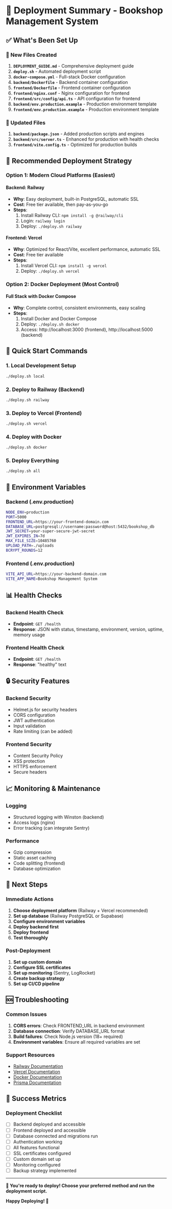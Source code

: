 # 🚀 Deployment Summary - Bookshop Management System

## ✅ What's Been Set Up

### 📁 New Files Created

1. **`DEPLOYMENT_GUIDE.md`** - Comprehensive deployment guide
2. **`deploy.sh`** - Automated deployment script
3. **`docker-compose.yml`** - Full-stack Docker configuration
4. **`backend/Dockerfile`** - Backend container configuration
5. **`frontend/Dockerfile`** - Frontend container configuration
6. **`frontend/nginx.conf`** - Nginx configuration for frontend
7. **`frontend/src/config/api.ts`** - API configuration for frontend
8. **`backend/env.production.example`** - Production environment template
9. **`frontend/env.production.example`** - Production environment template

### 🔧 Updated Files

1. **`backend/package.json`** - Added production scripts and engines
2. **`backend/src/server.ts`** - Enhanced for production with health checks
3. **`frontend/vite.config.ts`** - Optimized for production builds

## 🎯 Recommended Deployment Strategy

### Option 1: Modern Cloud Platforms (Easiest)

#### Backend: Railway
- **Why**: Easy deployment, built-in PostgreSQL, automatic SSL
- **Cost**: Free tier available, then pay-as-you-go
- **Steps**:
  1. Install Railway CLI: `npm install -g @railway/cli`
  2. Login: `railway login`
  3. Deploy: `./deploy.sh railway`

#### Frontend: Vercel
- **Why**: Optimized for React/Vite, excellent performance, automatic SSL
- **Cost**: Free tier available
- **Steps**:
  1. Install Vercel CLI: `npm install -g vercel`
  2. Deploy: `./deploy.sh vercel`

### Option 2: Docker Deployment (Most Control)

#### Full Stack with Docker Compose
- **Why**: Complete control, consistent environments, easy scaling
- **Steps**:
  1. Install Docker and Docker Compose
  2. Deploy: `./deploy.sh docker`
  3. Access: http://localhost:3000 (frontend), http://localhost:5000 (backend)

## 🚀 Quick Start Commands

### 1. Local Development Setup
```bash
./deploy.sh local
```

### 2. Deploy to Railway (Backend)
```bash
./deploy.sh railway
```

### 3. Deploy to Vercel (Frontend)
```bash
./deploy.sh vercel
```

### 4. Deploy with Docker
```bash
./deploy.sh docker
```

### 5. Deploy Everything
```bash
./deploy.sh all
```

## 🔑 Environment Variables

### Backend (.env.production)
```bash
NODE_ENV=production
PORT=5000
FRONTEND_URL=https://your-frontend-domain.com
DATABASE_URL=postgresql://username:password@host:5432/bookshop_db
JWT_SECRET=your-super-secure-jwt-secret
JWT_EXPIRES_IN=7d
MAX_FILE_SIZE=10485760
UPLOAD_PATH=./uploads
BCRYPT_ROUNDS=12
```

### Frontend (.env.production)
```bash
VITE_API_URL=https://your-backend-domain.com
VITE_APP_NAME=Bookshop Management System
```

## 📊 Health Checks

### Backend Health Check
- **Endpoint**: `GET /health`
- **Response**: JSON with status, timestamp, environment, version, uptime, memory usage

### Frontend Health Check
- **Endpoint**: `GET /health`
- **Response**: "healthy" text

## 🔒 Security Features

### Backend Security
- Helmet.js for security headers
- CORS configuration
- JWT authentication
- Input validation
- Rate limiting (can be added)

### Frontend Security
- Content Security Policy
- XSS protection
- HTTPS enforcement
- Secure headers

## 📈 Monitoring & Maintenance

### Logging
- Structured logging with Winston (backend)
- Access logs (nginx)
- Error tracking (can integrate Sentry)

### Performance
- Gzip compression
- Static asset caching
- Code splitting (frontend)
- Database optimization

## 🎯 Next Steps

### Immediate Actions
1. **Choose deployment platform** (Railway + Vercel recommended)
2. **Set up database** (Railway PostgreSQL or Supabase)
3. **Configure environment variables**
4. **Deploy backend first**
5. **Deploy frontend**
6. **Test thoroughly**

### Post-Deployment
1. **Set up custom domain**
2. **Configure SSL certificates**
3. **Set up monitoring** (Sentry, LogRocket)
4. **Create backup strategy**
5. **Set up CI/CD pipeline**

## 🆘 Troubleshooting

### Common Issues
1. **CORS errors**: Check FRONTEND_URL in backend environment
2. **Database connection**: Verify DATABASE_URL format
3. **Build failures**: Check Node.js version (18+ required)
4. **Environment variables**: Ensure all required variables are set

### Support Resources
- [Railway Documentation](https://docs.railway.app/)
- [Vercel Documentation](https://vercel.com/docs)
- [Docker Documentation](https://docs.docker.com/)
- [Prisma Documentation](https://www.prisma.io/docs/)

## 🎉 Success Metrics

### Deployment Checklist
- [ ] Backend deployed and accessible
- [ ] Frontend deployed and accessible
- [ ] Database connected and migrations run
- [ ] Authentication working
- [ ] All features functional
- [ ] SSL certificates configured
- [ ] Custom domain set up
- [ ] Monitoring configured
- [ ] Backup strategy implemented

---

**🎯 You're ready to deploy! Choose your preferred method and run the deployment script.**

**Happy Deploying! 🚀**







